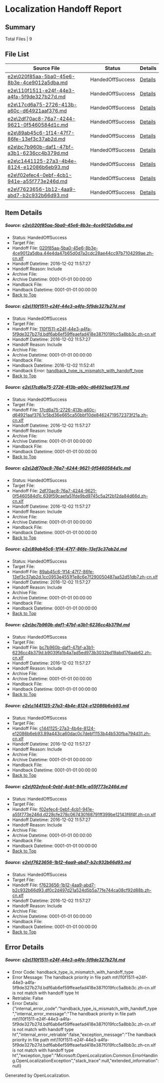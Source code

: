# <a name='report-top'></a> Localization Handoff Report

## Summary
 Total Files | 9

## File List
 Source File | Status | Details 
 ----------- | ------ | ------- 
 [e2e\020f85aa-5ba0-45e6-8b3e-4ce9012a5dba.md](https://github.com/OpenLocalizationTestOrg/ol-test0/blob/0ef2479742d4d64ea47f31249644119ba50d6b3c/e2e/020f85aa-5ba0-45e6-8b3e-4ce9012a5dba.md) | HandedOffSuccess | [Details](#0b6b4a23d22a7a6c63e21cc5655587e73fa6d9351)
 [e2e\110f1511-e24f-44e3-a4fa-5f9de327b27d.md](https://github.com/OpenLocalizationTestOrg/ol-test0/blob/c9ec8130efaff6e2da75a697ee699a8f1f47710d/e2e/110f1511-e24f-44e3-a4fa-5f9de327b27d.md) | HandedOffSuccess | [Details](#8f72e4b89457ef52959a47d08cf4168e327b6fd43)
 [e2e\17cd6a75-2726-413b-a60c-d64921aaf376.md](https://github.com/OpenLocalizationTestOrg/ol-test0/blob/a8ff64523197c6e97efbcee75cd5694895455736/e2e/17cd6a75-2726-413b-a60c-d64921aaf376.md) | HandedOffSuccess | [Details](#7e9ab61ea47a03b1448bda6ce2088f33912440614)
 [e2e\2df70ac8-76a7-4244-9621-0f5460584d1c.md](https://github.com/OpenLocalizationTestOrg/ol-test0/blob/5e933b1f4be8f7736923218250d183542d3ab3a4/e2e/2df70ac8-76a7-4244-9621-0f5460584d1c.md) | HandedOffSuccess | [Details](#b1e4cc7fe7ce24178b23743ed6a0dfe33340ac5b5)
 [e2e\89ab45c6-1f14-47f7-86fe-13ef3c37ab2d.md](https://github.com/OpenLocalizationTestOrg/ol-test0/blob/971e294ed7af248101ff620d5fcc5696a8788fe8/e2e/89ab45c6-1f14-47f7-86fe-13ef3c37ab2d.md) | HandedOffSuccess | [Details](#0a3a8c1c1f5925142d8a073edaeacb07e558e4287)
 [e2e\bc7b960b-daf1-47bf-a3b1-6236cc4b379d.md](https://github.com/OpenLocalizationTestOrg/ol-test0/blob/5bdb02013359ba5e9740dc3f730a3dd3f0c027dd/e2e/bc7b960b-daf1-47bf-a3b1-6236cc4b379d.md) | HandedOffSuccess | [Details](#cfca7eea688b4adc532ef4b60bfa62e2eba83cd98)
 [e2e\c1441125-27a3-4b4e-8124-e12086b6eb93.md](https://github.com/OpenLocalizationTestOrg/ol-test0/blob/120f46140979125abef4db65f7a106d196124955/e2e/c1441125-27a3-4b4e-8124-e12086b6eb93.md) | HandedOffSuccess | [Details](#a7a75e4c9fe746f5dbc118f1e1a3682705ee131d9)
 [e2e\f02efec4-0ebf-4cb1-941e-a55f773e246d.md](https://github.com/OpenLocalizationTestOrg/ol-test0/blob/5e933b1f4be8f7736923218250d183542d3ab3a4/e2e/f02efec4-0ebf-4cb1-941e-a55f773e246d.md) | HandedOffSuccess | [Details](#8be20cc539f082723c594d5e866a967e5acf83c810)
 [e2e\f7623656-1b12-4aa9-abd7-b2c932b66d93.md](https://github.com/OpenLocalizationTestOrg/ol-test0/blob/323df6fb83ee14f57c0288e04d6efda7973ae5dc/e2e/f7623656-1b12-4aa9-abd7-b2c932b66d93.md) | HandedOffSuccess | [Details](#2dfd4dbbf9439086b3ea78628a1045c94a84ab1811)

## Item Details
##### <a name='0b6b4a23d22a7a6c63e21cc5655587e73fa6d9351'></a> Source: [e2e\020f85aa-5ba0-45e6-8b3e-4ce9012a5dba.md](https://github.com/OpenLocalizationTestOrg/ol-test0/blob/0ef2479742d4d64ea47f31249644119ba50d6b3c/e2e/020f85aa-5ba0-45e6-8b3e-4ce9012a5dba.md)
* Status: HandedOffSuccess
* Target File: 
* Handoff File: [020f85aa-5ba0-45e6-8b3e-4ce9012a5dba.44e4da47b65d0d7a2cdc28ae44cc97b7104299ae.zh-cn.xlf](https://github.com/OpenLocalizationTestOrg/ol-test0-handoff/blob/000a95860b3390f02d0588d5b718a6dda16b7717/ol-handoff/OpenLocalizationTestOrg/ol-test0-zhcn/shujia/ht/020f85aa-5ba0-45e6-8b3e-4ce9012a5dba.44e4da47b65d0d7a2cdc28ae44cc97b7104299ae.zh-cn.xlf)
* Handoff Datetime: 2016-12-02 11:57:27
* Handoff Reason: Include
* Archive File: 
* Archive Datetime: 0001-01-01 00:00:00
* Handback File: 
* Handback Datetime: 0001-01-01 00:00:00
* [Back to Top](#report-top)

##### <a name='8f72e4b89457ef52959a47d08cf4168e327b6fd43'></a> Source: [e2e\110f1511-e24f-44e3-a4fa-5f9de327b27d.md](https://github.com/OpenLocalizationTestOrg/ol-test0/blob/c9ec8130efaff6e2da75a697ee699a8f1f47710d/e2e/110f1511-e24f-44e3-a4fa-5f9de327b27d.md)
* Status: HandedOffSuccess
* Target File: 
* Handoff File: [110f1511-e24f-44e3-a4fa-5f9de327b27d.bdf6ab6ef59ffeaefad418e387f019fcc5a8bb3c.zh-cn.xlf](https://github.com/OpenLocalizationTestOrg/ol-test0-handoff/blob/000a95860b3390f02d0588d5b718a6dda16b7717/ol-handoff/OpenLocalizationTestOrg/ol-test0-zhcn/shujia/ht/110f1511-e24f-44e3-a4fa-5f9de327b27d.bdf6ab6ef59ffeaefad418e387f019fcc5a8bb3c.zh-cn.xlf)
* Handoff Datetime: 2016-12-02 11:57:27
* Handoff Reason: Include
* Archive File: 
* Archive Datetime: 0001-01-01 00:00:00
* Handback File: 
* Handback Datetime: 2016-12-02 11:52:41
* Handback Error: [handback_type_is_mismatch_with_handoff_type](#8f72e4b89457ef52959a47d08cf4168e327b6fd43handback_type_is_mismatch_with_handoff_type)
* [Back to Top](#report-top)

##### <a name='7e9ab61ea47a03b1448bda6ce2088f33912440614'></a> Source: [e2e\17cd6a75-2726-413b-a60c-d64921aaf376.md](https://github.com/OpenLocalizationTestOrg/ol-test0/blob/a8ff64523197c6e97efbcee75cd5694895455736/e2e/17cd6a75-2726-413b-a60c-d64921aaf376.md)
* Status: HandedOffSuccess
* Target File: 
* Handoff File: [17cd6a75-2726-413b-a60c-d64921aaf376.1c5bd36e665ca50bbf10de84624719572373f21a.zh-cn.xlf](https://github.com/OpenLocalizationTestOrg/ol-test0-handoff/blob/000a95860b3390f02d0588d5b718a6dda16b7717/ol-handoff/OpenLocalizationTestOrg/ol-test0-zhcn/shujia/ht/17cd6a75-2726-413b-a60c-d64921aaf376.1c5bd36e665ca50bbf10de84624719572373f21a.zh-cn.xlf)
* Handoff Datetime: 2016-12-02 11:57:27
* Handoff Reason: Include
* Archive File: 
* Archive Datetime: 0001-01-01 00:00:00
* Handback File: 
* Handback Datetime: 0001-01-01 00:00:00
* [Back to Top](#report-top)

##### <a name='b1e4cc7fe7ce24178b23743ed6a0dfe33340ac5b5'></a> Source: [e2e\2df70ac8-76a7-4244-9621-0f5460584d1c.md](https://github.com/OpenLocalizationTestOrg/ol-test0/blob/5e933b1f4be8f7736923218250d183542d3ab3a4/e2e/2df70ac8-76a7-4244-9621-0f5460584d1c.md)
* Status: HandedOffSuccess
* Target File: 
* Handoff File: [2df70ac8-76a7-4244-9621-0f5460584d1c.639f59caefa51fde9bd9745c5a2f2b12da84d66d.zh-cn.xlf](https://github.com/OpenLocalizationTestOrg/ol-test0-handoff/blob/000a95860b3390f02d0588d5b718a6dda16b7717/ol-handoff/OpenLocalizationTestOrg/ol-test0-zhcn/shujia/ht/2df70ac8-76a7-4244-9621-0f5460584d1c.639f59caefa51fde9bd9745c5a2f2b12da84d66d.zh-cn.xlf)
* Handoff Datetime: 2016-12-02 11:57:27
* Handoff Reason: Include
* Archive File: 
* Archive Datetime: 0001-01-01 00:00:00
* Handback File: 
* Handback Datetime: 0001-01-01 00:00:00
* [Back to Top](#report-top)

##### <a name='0a3a8c1c1f5925142d8a073edaeacb07e558e4287'></a> Source: [e2e\89ab45c6-1f14-47f7-86fe-13ef3c37ab2d.md](https://github.com/OpenLocalizationTestOrg/ol-test0/blob/971e294ed7af248101ff620d5fcc5696a8788fe8/e2e/89ab45c6-1f14-47f7-86fe-13ef3c37ab2d.md)
* Status: HandedOffSuccess
* Target File: 
* Handoff File: [89ab45c6-1f14-47f7-86fe-13ef3c37ab2d.1cc0953e4551f1e8c6e7f290050487aa52d51db7.zh-cn.xlf](https://github.com/OpenLocalizationTestOrg/ol-test0-handoff/blob/000a95860b3390f02d0588d5b718a6dda16b7717/ol-handoff/OpenLocalizationTestOrg/ol-test0-zhcn/shujia/ht/89ab45c6-1f14-47f7-86fe-13ef3c37ab2d.1cc0953e4551f1e8c6e7f290050487aa52d51db7.zh-cn.xlf)
* Handoff Datetime: 2016-12-02 11:57:27
* Handoff Reason: Include
* Archive File: 
* Archive Datetime: 0001-01-01 00:00:00
* Handback File: 
* Handback Datetime: 0001-01-01 00:00:00
* [Back to Top](#report-top)

##### <a name='cfca7eea688b4adc532ef4b60bfa62e2eba83cd98'></a> Source: [e2e\bc7b960b-daf1-47bf-a3b1-6236cc4b379d.md](https://github.com/OpenLocalizationTestOrg/ol-test0/blob/5bdb02013359ba5e9740dc3f730a3dd3f0c027dd/e2e/bc7b960b-daf1-47bf-a3b1-6236cc4b379d.md)
* Status: HandedOffSuccess
* Target File: 
* Handoff File: [bc7b960b-daf1-47bf-a3b1-6236cc4b379d.b9039fa1b4a7ad5ed973b3032bd19abd176aab62.zh-cn.xlf](https://github.com/OpenLocalizationTestOrg/ol-test0-handoff/blob/000a95860b3390f02d0588d5b718a6dda16b7717/ol-handoff/OpenLocalizationTestOrg/ol-test0-zhcn/shujia/ht/bc7b960b-daf1-47bf-a3b1-6236cc4b379d.b9039fa1b4a7ad5ed973b3032bd19abd176aab62.zh-cn.xlf)
* Handoff Datetime: 2016-12-02 11:57:27
* Handoff Reason: Include
* Archive File: 
* Archive Datetime: 0001-01-01 00:00:00
* Handback File: 
* Handback Datetime: 0001-01-01 00:00:00
* [Back to Top](#report-top)

##### <a name='a7a75e4c9fe746f5dbc118f1e1a3682705ee131d9'></a> Source: [e2e\c1441125-27a3-4b4e-8124-e12086b6eb93.md](https://github.com/OpenLocalizationTestOrg/ol-test0/blob/120f46140979125abef4db65f7a106d196124955/e2e/c1441125-27a3-4b4e-8124-e12086b6eb93.md)
* Status: HandedOffSuccess
* Target File: 
* Handoff File: [c1441125-27a3-4b4e-8124-e12086b6eb93.89a443ca60dac0c7debf1153b44b530fba794d31.zh-cn.xlf](https://github.com/OpenLocalizationTestOrg/ol-test0-handoff/blob/000a95860b3390f02d0588d5b718a6dda16b7717/ol-handoff/OpenLocalizationTestOrg/ol-test0-zhcn/shujia/ht/c1441125-27a3-4b4e-8124-e12086b6eb93.89a443ca60dac0c7debf1153b44b530fba794d31.zh-cn.xlf)
* Handoff Datetime: 2016-12-02 11:57:27
* Handoff Reason: Include
* Archive File: 
* Archive Datetime: 0001-01-01 00:00:00
* Handback File: 
* Handback Datetime: 0001-01-01 00:00:00
* [Back to Top](#report-top)

##### <a name='8be20cc539f082723c594d5e866a967e5acf83c810'></a> Source: [e2e\f02efec4-0ebf-4cb1-941e-a55f773e246d.md](https://github.com/OpenLocalizationTestOrg/ol-test0/blob/5e933b1f4be8f7736923218250d183542d3ab3a4/e2e/f02efec4-0ebf-4cb1-941e-a55f773e246d.md)
* Status: HandedOffSuccess
* Target File: 
* Handoff File: [f02efec4-0ebf-4cb1-941e-a55f773e246d.d228cfe278c067430168791ff399be12143f6f4f.zh-cn.xlf](https://github.com/OpenLocalizationTestOrg/ol-test0-handoff/blob/000a95860b3390f02d0588d5b718a6dda16b7717/ol-handoff/OpenLocalizationTestOrg/ol-test0-zhcn/shujia/ht/f02efec4-0ebf-4cb1-941e-a55f773e246d.d228cfe278c067430168791ff399be12143f6f4f.zh-cn.xlf)
* Handoff Datetime: 2016-12-02 11:57:27
* Handoff Reason: Include
* Archive File: 
* Archive Datetime: 0001-01-01 00:00:00
* Handback File: 
* Handback Datetime: 0001-01-01 00:00:00
* [Back to Top](#report-top)

##### <a name='2dfd4dbbf9439086b3ea78628a1045c94a84ab1811'></a> Source: [e2e\f7623656-1b12-4aa9-abd7-b2c932b66d93.md](https://github.com/OpenLocalizationTestOrg/ol-test0/blob/323df6fb83ee14f57c0288e04d6efda7973ae5dc/e2e/f7623656-1b12-4aa9-abd7-b2c932b66d93.md)
* Status: HandedOffSuccess
* Target File: 
* Handoff File: [f7623656-1b12-4aa9-abd7-b2c932b66d93.df0c2d497d21a524d5b5a77fe744ca08cf92d88b.zh-cn.xlf](https://github.com/OpenLocalizationTestOrg/ol-test0-handoff/blob/000a95860b3390f02d0588d5b718a6dda16b7717/ol-handoff/OpenLocalizationTestOrg/ol-test0-zhcn/shujia/ht/f7623656-1b12-4aa9-abd7-b2c932b66d93.df0c2d497d21a524d5b5a77fe744ca08cf92d88b.zh-cn.xlf)
* Handoff Datetime: 2016-12-02 11:57:27
* Handoff Reason: Include
* Archive File: 
* Archive Datetime: 0001-01-01 00:00:00
* Handback File: 
* Handback Datetime: 0001-01-01 00:00:00
* [Back to Top](#report-top)


## Error Details
##### <a name='8f72e4b89457ef52959a47d08cf4168e327b6fd43handback_type_is_mismatch_with_handoff_type'></a> Source: [e2e\110f1511-e24f-44e3-a4fa-5f9de327b27d.md](#8f72e4b89457ef52959a47d08cf4168e327b6fd43)
* Error Code: handback_type_is_mismatch_with_handoff_type
* Error Message: The handback priority in file path mt\110f1511-e24f-44e3-a4fa-5f9de327b27d.bdf6ab6ef59ffeaefad418e387f019fcc5a8bb3c.zh-cn.xlf is not match with handoff type ht
* Retriable: False
* Error Details: {"internal_error_code":"handback_type_is_mismatch_with_handoff_type","internal_error_message":"The handback priority in file path mt\\110f1511-e24f-44e3-a4fa-5f9de327b27d.bdf6ab6ef59ffeaefad418e387f019fcc5a8bb3c.zh-cn.xlf is not match with handoff type ht","internal_error_retriable":false,"exception_message":"The handback priority in file path mt\\110f1511-e24f-44e3-a4fa-5f9de327b27d.bdf6ab6ef59ffeaefad418e387f019fcc5a8bb3c.zh-cn.xlf is not match with handoff type ht","exception_type":"Microsoft.OpenLocalization.Common.ErrorHandling.OpenLocalizationException","stack_trace":null,"extended_information":null}


Generated by OpenLocalization.
